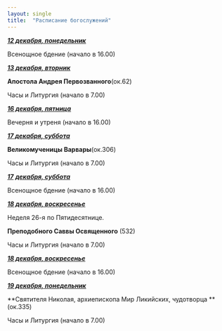 ```yaml
---
layout: single
title:  "Расписание богослужений"
---
```


**_<span style="text-decoration:underline;">12 декабря, понедельник</span>_**

Всенощное бдение (начало в 16.00)

**_<span style="text-decoration:underline;">13 декабря, вторник</span>_**

**Апостола Андрея Первозванного**(ок.62)

Часы и Литургия (начало в 7.00) 

**_<span style="text-decoration:underline;">16 декабря, пятница</span>_**

Вечерня и утреня (начало в 16.00)

**_<span style="text-decoration:underline;">17 декабря, суббота</span>_**

**Великомученицы Варвары**(ок.306)

Часы и Литургия (начало в 7.00)

 

**_<span style="text-decoration:underline;">17</span>_** **_<span style="text-decoration:underline;">декабря, суббота</span>_**

Всенощное бдение (начало в 16.00)

**_<span style="text-decoration:underline;">18  декабря, воскресенье</span>_**

Неделя 26-я по Пятидесятнице.

**Преподобного Саввы Освященного** (532)

Часы и Литургия (начало в 7.00)

 

**_<span style="text-decoration:underline;">18 декабря, воскресенье</span>_**

Всенощное бдение (начало в 16.00)

**_<span style="text-decoration:underline;">19 декабря, понедельник</span>_**

**Святителя Николая, архиепископа Мир Ликийских, чудотворца **(ок.335)

Часы и Литургия (начало в 7.00)

